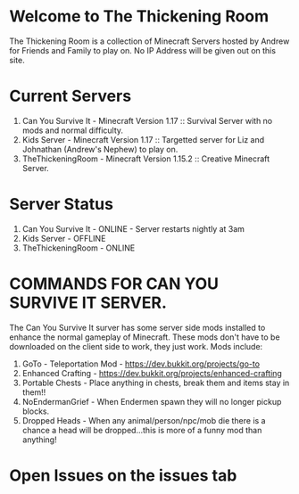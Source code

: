 # Welcome to The Thickening Room
The Thickening Room is a collection of Minecraft Servers hosted by Andrew for Friends and Family to play on.  No IP Address will be given out on this site.

# Current Servers
1) Can You Survive It - Minecraft Version 1.17 :: Survival Server with no mods and normal difficulty.
2) Kids Server - Minecraft Version 1.17 :: Targetted server for Liz and Johnathan (Andrew's Nephew) to play on.
3) TheThickeningRoom - Minecraft Version 1.15.2 :: Creative Minecraft Server.

# Server Status
1) Can You Survive It - ONLINE - Server restarts nightly at 3am
2) Kids Server - OFFLINE
3) TheThickeningRoom - ONLINE

# COMMANDS FOR CAN YOU SURVIVE IT SERVER.
The Can You Survive It surver has some server side mods installed to enhance the normal gameplay of Minecraft.  These mods don't have to be downloaded on the client side to work, they just work.  Mods include:

1) GoTo - Teleportation Mod - https://dev.bukkit.org/projects/go-to
2) Enhanced Crafting - https://dev.bukkit.org/projects/enhanced-crafting
3) Portable Chests - Place anything in chests, break them and items stay in them!!
4) NoEndermanGrief - When Endermen spawn they will no longer pickup blocks.
5) Dropped Heads - When any animal/person/npc/mob die there is a chance a head will be dropped...this is more of a funny mod than anything!

# Open Issues on the issues tab
